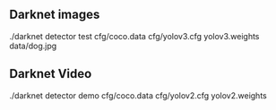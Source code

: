 ## Darknet images
./darknet detector test cfg/coco.data cfg/yolov3.cfg yolov3.weights data/dog.jpg
## Darknet Video
./darknet detector demo cfg/coco.data cfg/yolov2.cfg yolov2.weights
